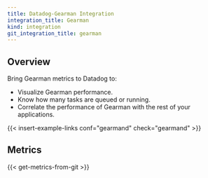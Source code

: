 ```yaml
---
title: Datadog-Gearman Integration
integration_title: Gearman
kind: integration
git_integration_title: gearman
---
```


## Overview

Bring Gearman metrics to Datadog to:

* Visualize Gearman performance.
* Know how many tasks are queued or running.
* Correlate the performance of Gearman with the rest of your applications.

{{< insert-example-links conf="gearmand" check="gearmand" >}}

## Metrics

{{< get-metrics-from-git >}}
